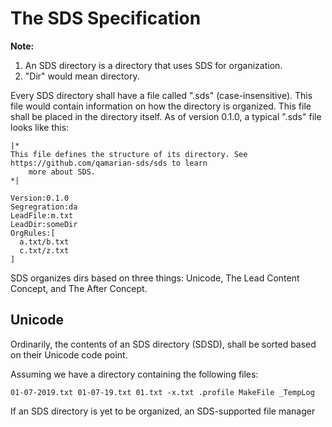 # The SDS Specification

__Note:__

1. An SDS directory is a directory that uses SDS for organization.
2. "Dir" would mean directory.


Every SDS directory shall have a file called ".sds" (case-insensitive). This file would contain
information on how the directory is organized. This file shall be placed in the directory itself. As
of version 0.1.0, a typical ".sds" file looks like this:

```
|*
This file defines the structure of its directory. See https://github.com/qamarian-sds/sds to learn
	more about SDS.
*|

Version:0.1.0
Segregration:da
LeadFile:m.txt
LeadDir:someDir
OrgRules:[
  a.txt/b.txt
  c.txt/z.txt
]
```

SDS organizes dirs based on three things: Unicode, The Lead Content Concept, and The After Concept.

## Unicode

Ordinarily, the contents of an SDS directory (SDSD), shall be sorted based on their Unicode code
point.

Assuming we have a directory containing the following files:

```
01-07-2019.txt 01-07-19.txt 01.txt -x.txt .profile MakeFile _TempLog
```

If an SDS directory is yet to be organized, an SDS-supported file manager 